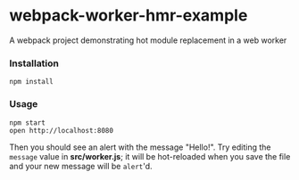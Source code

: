 # webpack-worker-hmr-example
A webpack project demonstrating hot module replacement in a web worker

### Installation

```shell
npm install
```

### Usage

```shell
npm start
open http://localhost:8080
```

Then you should see an alert with the message "Hello!". Try editing the `message` value in **src/worker.js**; it will be hot-reloaded when you save the file and your new message will be `alert`'d.
